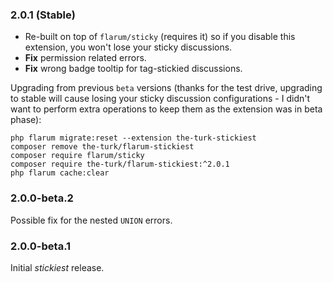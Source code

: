 ### 2.0.1 (Stable)

- Re-built on top of `flarum/sticky` (requires it) so if you disable this extension, you won't lose your sticky discussions.
- **Fix** permission related errors.
- **Fix** wrong badge tooltip for tag-stickied discussions.

Upgrading from previous `beta` versions (thanks for the test drive, upgrading to stable will cause losing your sticky discussion configurations - I didn't want to perform extra operations to keep them as the extension was in beta phase):

```
php flarum migrate:reset --extension the-turk-stickiest
composer remove the-turk/flarum-stickiest
composer require flarum/sticky
composer require the-turk/flarum-stickiest:^2.0.1
php flarum cache:clear
```

### 2.0.0-beta.2

Possible fix for the nested `UNION` errors.

### 2.0.0-beta.1

Initial _stickiest_ release.